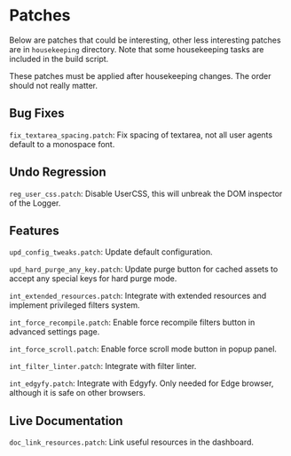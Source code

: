 # Patches

Below are patches that could be interesting, other less interesting patches
are in `housekeeping` directory. Note that some housekeeping tasks are
included in the build script.

These patches must be applied after housekeeping changes. The order should not
really matter.

## Bug Fixes

`fix_textarea_spacing.patch`: Fix spacing of textarea, not all user agents
default to a monospace font.

## Undo Regression

`reg_user_css.patch`: Disable UserCSS, this will unbreak the DOM inspector of
the Logger.

## Features

`upd_config_tweaks.patch`: Update default configuration.

`upd_hard_purge_any_key.patch`: Update purge button for cached assets to accept
any special keys for hard purge mode.

`int_extended_resources.patch`: Integrate with extended resources and implement
privileged filters system.

`int_force_recompile.patch`: Enable force recompile filters button in advanced
settings page.

`int_force_scroll.patch`: Enable force scroll mode button in popup panel.

`int_filter_linter.patch`: Integrate with filter linter.

`int_edgyfy.patch`: Integrate with Edgyfy. Only needed for Edge browser,
although it is safe on other browsers.

## Live Documentation

`doc_link_resources.patch`: Link useful resources in the dashboard.
